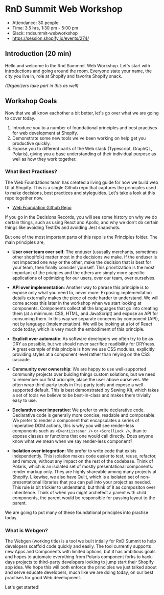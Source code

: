 # RnD Summit Web Workshop

- Attendance: 30 people
- Time: 3.5 hrs, 1:30 pm - 5:00 pm
- Slack: rndsummit-webworkshop
- https://session.shopify.io/events/274/

## Introduction (20 min)

Hello and welcome to the Rnd Summmit Web Workshop. Let's start with introductions and going around the room. Everyone state your name, the city you live in, role at Shopify and favorite Shopify snack.

_(Organizers take part in this as well)_


## Workshop Goals

Now that we all know eachother a bit better, let's go over what we are going to cover today.

1.  Introduce you to a number of foundational principles and best practises for web development at Shopify.
2.  Demonstrate some new tools we've been working on help get you productive quickly.
3.  Expose you to different parts of the Web stack (Typescript, GraphQL, Polaris), giving you a base understanding of their individual purpose as well as how they work together.

### What Best Practises?

The Web Foundations team has created a living guide for how we build web UI at Shopify. This is a single Github repo that captures the principles used to make decisions, best practices and styleguides. Let's take a look at this repo together now.

- [Web Foundation Github Repo](https://github.com/Shopify/web-foundation)

If you go in the Decisions Records, you will see some history on why we do certain things, such as using React and Apollo, and why we don't do certain things like avoiding TestIDs and avoiding Jest snapshots.

But one of the most important parts of this repo is the Principles folder. The main principles are,

* **User over team over self**: The enduser (ususally merchants, sometimes other shopifolk) matter most in the decisions we make. If the enduser is not impacted one way or the other, make the decision that is best for your team, then finally consider yourself. This prioritization is the most important of the priciples and the others are simply more specific applications of optimizing for our users, over our team, over ourselves.

* **API over implementation**: Another way to phrase this principle is to expose only what you need to, never more. Exposing implementation details externally makes the piece of code harder to understand. We will come across this later in the workshop when we start looking at components. Components collect all the languages that go into creating them (at a minimum: CSS, HTML, and JavaScript) and expose an API for consuming them. In this way we separate concerns by component (API), not by language (implementation). We will be looking at a lot of React code today, which is very much the embodiment of this principle. 

* **Explicit over automatic**: As software developers we often try to be as DRY as possible, but we should never sacrifice readibility for DRYness. A great example of this pinciple is how we use CSS modules, explicitly providing styles at a component level rather than relying on the CSS cascade.

* **Community over ownership**: We are happy to use well-supported community projects over buiding things custom solutions, but we need to remember our first pricinple, place the user above ourselves. We often wrap third-party tools in first-party tools and expose a well-supported default. This is best demonstrated by Sewing Kit, which takes a set of tools we believe to be best-in-class and makes them trivially easy to use.

* **Declarative over imperative**: We prefer to write declarative code. Declarative code is generally more concise, readable and composable. We prefer to render a component that encapsulates a series of imperative DOM actions, this is why you will see render-less components such as `<EventListener />` or `<ScrollLock />`, than to expose classes or functions that one would call directly. Does anyone know what we mean when we say render-less component?

* **Isolation over integration**: We prefer to write code that exists independently. This isolation makes code easier to test, reuse, refactor, and remove, without any impact on the rest of the codebase. Think of Polaris, which is an isolated set of mostly presentational components: render markup only. They are highly shareable among many projects at Shopify. Likewise, we also have Quilt, which is a isolated set of non-presentational libraries that you can pull into your project as needed. This rule is bit trickier to understand, but think of it as compositon over inheritence. Think of when you might archetect a parent with child components, the parent would be responsible for passing layout to the parent. 

We are going to put many of these foundational principles into practise today.

### What is Webgen?

The Webgen (working title) is a tool we built intially for RnD Summit to help developers scaffold code quickly and easily. The tool currently supports new Apps and Components with limited options, but it has ambitious goals and hopes to automate everything from Polaris component forks to hack-days projects to third-party developers looking to jump start their Shopify app idea. We hope this will both enforce the principles we just talked about and serve educate developers, much like we are doing today, on our best practises for good Web development.

Let's get started!
